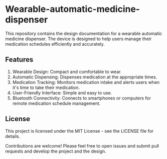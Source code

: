 # Wearable-automatic-medicine-dispenser

This repository contains the design documentation for a wearable automatic medicine dispenser. The device is designed to help users manage their medication schedules efficiently and accurately.

## Features
1. Wearable Design: Compact and comfortable to wear.
2. Automatic Dispensing: Dispenses medication at the appropriate times.
3. Medication Tracking: Monitors medication intake and alerts users when it's time to take their medication.
4. User-Friendly Interface: Simple and easy to use.
5. Bluetooth Connectivity: Connects to smartphones or computers for remote medication schedule management.

## License
This project is licensed under the MIT License - see the LICENSE file for details.

Contributions are welcome! Please feel free to open issues and submit pull requests and develop the project and the design.
